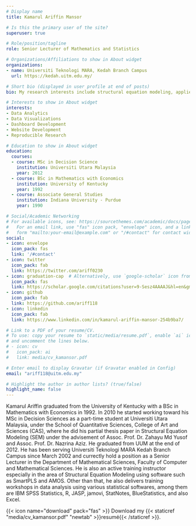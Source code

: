 ```yaml
---
# Display name
title: Kamarul Ariffin Mansor

# Is this the primary user of the site?
superuser: true

# Role/position/tagline
role: Senior Lecturer of Mathematics and Statistics

# Organizations/Affiliations to show in About widget
organizations:
- name: Universiti Teknologi MARA, Kedah Branch Campus
  url: https://kedah.uitm.edu.my/

# Short bio (displayed in user profile at end of posts)
bio: My research interests include structural equation modeling, applied statistical analysis, data analytics and visuaizations.

# Interests to show in About widget
interests:
- Data Analytics
- Data Visualizations
- Dashboard Development
- Website Development
- Reproducible Research

# Education to show in About widget
education:
  courses:
  - course: MSc in Decision Science
    institution: Universiti Utara Malaysia
    year: 2012
  - course: BSc in Mathematics with Economics
    institution: University of Kentucky
    year: 1992
  - course: Associate General Studies
    institution: Indiana University - Purdue
    year: 1990

# Social/Academic Networking
# For available icons, see: https://sourcethemes.com/academic/docs/page-builder/#icons
#   For an email link, use "fas" icon pack, "envelope" icon, and a link in the
#   form "mailto:your-email@example.com" or "/#contact" for contact widget.
social:
- icon: envelope
  icon_pack: fas
  link: '/#contact'
- icon: twitter
  icon_pack: fab
  link: https://twitter.com/ariff0230
- icon: graduation-cap  # Alternatively, use `google-scholar` icon from `ai` icon pack
  icon_pack: fas
  link: https://scholar.google.com/citations?user=9-Sesz4AAAAJ&hl=en&gmla=AJsN-F7tlYbfOVlEMWLd9f_ekFUnYIR52g_dY1MMVlpdoN237MhyyBeyJELIbRfHoq4ODpJv7DqRt_6MnnvkM75iPHiOP9iydyu0joVJwWdPp60OzgSg0We-QXYP4jeEXDMbjvY9w6pN
- icon: github
  icon_pack: fab
  link: https://github.com/ariff118
- icon: linkedin
  icon_pack: fab
  link: https://www.linkedin.com/in/kamarul-ariffin-mansor-254b9ba7/

# Link to a PDF of your resume/CV.
# To use: copy your resume to `static/media/resume.pdf`, enable `ai` icons in `params.toml`, 
# and uncomment the lines below.
# - icon: cv
#   icon_pack: ai
#   link: media/cv_kamansor.pdf

# Enter email to display Gravatar (if Gravatar enabled in Config)
email: "ariff118@uitm.edu.my"

# Highlight the author in author lists? (true/false)
highlight_name: false
---
```


Kamarul Ariffin graduated from the University of Kentucky with a BSc in Mathematics with Economics in 1992. In 2010 he started working toward his MSc in Decision Sciences as a part-time student at Universiti Utara Malaysia, under the School of Quantitative Sciences, College of Art and Sciences (CAS), where he did his partial thesis paper in Structural Equation Modeling (SEM) under the advisement of Assoc. Prof. Dr. Zahayu Md Yusof and Assoc. Prof. Dr. Nazrina Aziz. He graduated from UUM at the end of 2012. He has been serving Universiti Teknologi MARA Kedah Branch Campus since March 2002 and currectly hold a position as a Senior Lecturer in the Department of Mathematical Sciences, Faculty of Computer and Mathematical Sciences. He is also an active training instructor especially in the area of Structural Equation Modeling using software such as SmartPLS and AMOS. Other than that, he also delivers training workshops in data analysis using various statistical softwares, among them are IBM SPSS Statistics, R, JASP, jamovi, StatNotes, BlueStatistics, and also Excel.

{{< icon name="download" pack="fas" >}} Download my {{< staticref "media/cv_kamansor.pdf" "newtab" >}}resumé{{< /staticref >}}.
